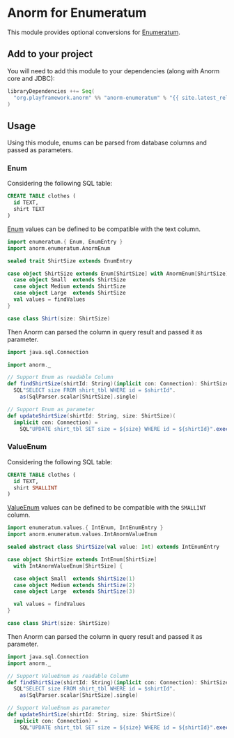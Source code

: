 # Anorm for Enumeratum

This module provides optional conversions for [Enumeratum](https://github.com/lloydmeta/enumeratum).

## Add to your project

You will need to add this module to your dependencies (along with Anorm core and JDBC): 

```scala
libraryDependencies ++= Seq(
  "org.playframework.anorm" %% "anorm-enumeratum" % "{{ site.latest_release }}"
)
```

## Usage

Using this module, enums can be parsed from database columns and passed as parameters.

### Enum

Considering the following SQL table:

```sql
CREATE TABLE clothes (
  id TEXT,
  shirt TEXT
)
```

[Enum](https://javadoc.io/doc/com.beachape/enumeratum_2.13/latest/enumeratum/Enum.html) values can be defined to be compatible with the text column.

```scala
import enumeratum.{ Enum, EnumEntry }
import anorm.enumeratum.AnormEnum

sealed trait ShirtSize extends EnumEntry

case object ShirtSize extends Enum[ShirtSize] with AnormEnum[ShirtSize] {
  case object Small  extends ShirtSize
  case object Medium extends ShirtSize
  case object Large  extends ShirtSize
  val values = findValues
}

case class Shirt(size: ShirtSize)
```

Then Anorm can parsed the column in query result and passed it as parameter.

```scala
import java.sql.Connection

import anorm._

// Support Enum as readable Column
def findShirtSize(shirtId: String)(implicit con: Connection): ShirtSize =
  SQL"SELECT size FROM shirt_tbl WHERE id = $shirtId".
    as(SqlParser.scalar[ShirtSize].single)

// Support Enum as parameter
def updateShirtSize(shirtId: String, size: ShirtSize)(
  implicit con: Connection) =
    SQL"UPDATE shirt_tbl SET size = ${size} WHERE id = ${shirtId}".execute()
```

### ValueEnum

Considering the following SQL table:

```sql
CREATE TABLE clothes (
  id TEXT,
  shirt SMALLINT
)
```

[ValueEnum](https://javadoc.io/doc/com.beachape/enumeratum_2.13/latest/enumeratum/values/ValueEnum.html) values can be defined to be compatible with the `SMALLINT` column.

```scala
import enumeratum.values.{ IntEnum, IntEnumEntry }
import anorm.enumeratum.values.IntAnormValueEnum

sealed abstract class ShirtSize(val value: Int) extends IntEnumEntry

case object ShirtSize extends IntEnum[ShirtSize]
  with IntAnormValueEnum[ShirtSize] {

  case object Small  extends ShirtSize(1)
  case object Medium extends ShirtSize(2)
  case object Large  extends ShirtSize(3)

  val values = findValues
}

case class Shirt(size: ShirtSize)
```

Then Anorm can parsed the column in query result and passed it as parameter.

```scala
import java.sql.Connection
import anorm._

// Support ValueEnum as readable Column
def findShirtSize(shirtId: String)(implicit con: Connection): ShirtSize =
  SQL"SELECT size FROM shirt_tbl WHERE id = $shirtId".
    as(SqlParser.scalar[ShirtSize].single)

// Support ValueEnum as parameter
def updateShirtSize(shirtId: String, size: ShirtSize)(
  implicit con: Connection) =
    SQL"UPDATE shirt_tbl SET size = ${size} WHERE id = ${shirtId}".execute()
```